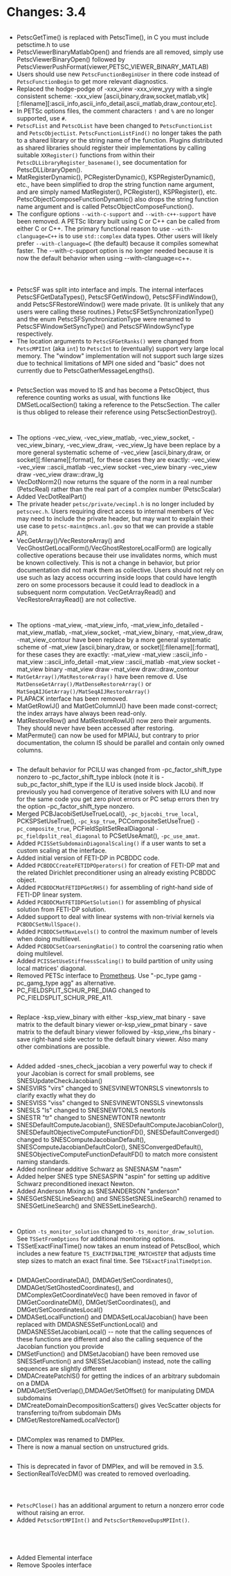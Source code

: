 # Changes: 3.4

```{rubric} General:
```

- PetscGetTime() is replaced with PetscTime(), in C you must include
  petsctime.h to use
- PetscViewerBinaryMatlabOpen() and friends are all removed, simply
  use PetscViewerBinaryOpen() followed by
  PetscViewerPushFormat(viewer,PETSC_VIEWER_BINARY_MATLAB)
- Users should use new `PetscFunctionBeginUser` in there code
  instead of `PetscFunctionBegin` to get more relevant
  diagnostics.
- Replaced the hodge-podge of -xxx_view -xxx_view_yyy with a single
  consistent scheme: -xxx_view
  [ascii,binary,draw,socket,matlab,vtk][:filename][:ascii_info,ascii_info_detail,ascii_matlab,draw_contour,etc].
- In PETSc options files, the comment characters `!` and `%` are
  no longer supported, use `#`.
- `PetscFList` and `PetscOList` have been changed to
  `PetscFunctionList` and `PetscObjectList`.
  `PetscFunctionListFind()` no longer takes the path to a shared
  library or the string name of the function. Plugins distributed as
  shared libraries should register their implementations by calling
  suitable `XXRegister()` functions from within their
  `PetscDLLibraryRegister_basename()`, see documentation for
  PetscDLLibraryOpen().
- MatRegisterDynamic(), PCRegisterDynamic(), KSPRegisterDynamic(),
  etc., have been simplified to drop the string function name
  argument, and are simply named MatRegister(), PCRegister(),
  KSPRegister(), etc. PetscObjectComposeFunctionDynamic() also drops
  the string function name argument and is called
  PetscObjectComposeFunction().
- The configure options `--with-c-support` and
  `--with-c++-support` have been removed. A PETSc library built
  using C or C++ can be called from either C or C++. The primary
  functional reason to use `--with-clanguage=C++` is to use
  `std::complex` data types. Other users will likely prefer
  `--with-clanguage=C` (the default) because it compiles somewhat
  faster. The --with-c-support option is no longer needed because it
  is now the default behavior when using --with-clanguage=c++.

```{rubric} Logging:
```

```{rubric} config/configure.py:
```

```{rubric} PetscSF:
```

- PetscSF was split into interface and impls. The internal
  interfaces PetscSFGetDataTypes(), PetscSFGetWindow(),
  PetscSFFindWindow(), andd PetscSFRestoreWindow() were made
  private. (It is unlikely that any users were calling these
  routines.) PetscSFSetSynchronizationType() and the enum
  PetscSFSynchronizationType were renamed to
  PetscSFWindowSetSyncType() and PetscSFWindowSyncType respectively.
- The location arguments to `PetscSFGetRanks()` were changed from
  `PetscMPIInt` (aka `int`) to `PetscInt` to (eventually)
  support very large local memory. The "window" implementation will
  not support such large sizes due to technical limitations of MPI
  one sided and "basic" does not currently due to
  PetscGatherMessageLengths().

```{rubric} IS:
```

- PetscSection was moved to IS and has become a PetscObject, thus
  reference counting works as usual, with functions like
  DMSetLocalSection() taking a reference to the PetscSection. The
  caller is thus obliged to release their reference using
  PetscSectionDestroy().

```{rubric} PF:
```

```{rubric} Vec:
```

- The options -vec_view, -vec_view_matlab, -vec_view_socket,
  -vec_view_binary, -vec_view_draw, -vec_view_lg have been replace
  by a more general systematic scheme of -vec_view
  [ascii,binary,draw, or socket][:filename][:format], for these
  cases they are exactly: -vec_view -vec_view ::ascii_matlab
  -vec_view socket -vec_view binary -vec_view draw -vec_view
  draw::draw_lg
- VecDotNorm2() now returns the square of the norm in a real number
  (PetscReal) rather than the real part of a complex number
  (PetscScalar)
- Added VecDotRealPart()
- The private header `petsc/private/vecimpl.h` is no longer
  included by `petscvec.h`. Users requiring direct access to
  internal members of Vec may need to include the private header,
  but may want to explain their use case to
  `petsc-maint@mcs.anl.gov` so that we can provide a stable API.
- VecGetArray()/VecRestoreArray() and
  VecGhostGetLocalForm()/VecGhostRestoreLocalForm() are logically
  collective operations because their use invalidates norms, which
  must be known collectively. This is not a change in behavior, but
  prior documentation did not mark them as collective. Users should
  not rely on use such as lazy access occurring inside loops that
  could have length zero on some processors because it could lead to
  deadlock in a subsequent norm computation. VecGetArrayRead() and
  VecRestoreArrayRead() are not collective.

```{rubric} VecScatter:
```

```{rubric} Mat:
```

- The options -mat_view, -mat_view_info, -mat_view_info_detailed
  -mat_view_matlab, -mat_view_socket, -mat_view_binary,
  -mat_view_draw, -mat_view_contour have been replace by a more
  general systematic scheme of -mat_view [ascii,binary,draw, or
  socket][:filename][:format], for these cases they are exactly:
  -mat_view -mat_view ::ascii_info -mat_view ::ascii_info_detail
  -mat_view ::ascii_matlab -mat_view socket -mat_view binary
  -mat_view draw -mat_view draw::draw_contour
- `MatGetArray()/MatRestoreArray()` have been remove d. Use
  `MatDenseGetArray()/MatDenseRestoreArray()` or
  `MatSeqAIJGetArray()/MatSeqAIJRestoreArray()`
- PLAPACK interface has been removed.
- MatGetRowIJ() and MatGetColumnIJ() have been made const-correct;
  the index arrays have always been read-only.
- MatRestoreRow() and MatRestoreRowIJ() now zero their arguments.
  They should never have been accessed after restoring.
- MatPermute() can now be used for MPIAIJ, but contrary to prior
  documentation, the column IS should be parallel and contain only
  owned columns.

```{rubric} PC:
```

- The default behavior for PCILU was changed from
  -pc_factor_shift_type nonzero to -pc_factor_shift_type inblock
  (note it is -sub_pc_factor_shift_type if the ILU is used inside
  block Jacobi). If previously you had convergence of iterative
  solvers with ILU and now for the same code you get zero pivot
  errors or PC setup errors then try the option
  -pc_factor_shift_type nonzero.
- Merged PCBJacobiSetUseTrueLocal(), `-pc_bjacobi_true_local`,
  PCKSPSetUseTrue(), `-pc_ksp_true`, PCCompositeSetUseTrue()
  `-pc_composite_true`, PCFieldSplitSetRealDiagonal
  `-pc_fieldpslit_real_diagonal` to PCSetUseAmat(),
  `-pc_use_amat`.
- Added `PCISSetSubdomainDiagonalScaling()` if a user wants to set
  a custom scaling at the interface.
- Added initial version of FETI-DP in PCBDDC code.
- Added `PCBDDCCreateFETIDPOperators()` for creation of FETI-DP
  mat and the related Dirichlet preconditioner using an already
  existing PCBDDC object.
- Added `PCBDDCMatFETIDPGetRHS()` for assembling of right-hand
  side of FETI-DP linear system.
- Added `PCBDDCMatFETIDPGetSolution()` for assembling of physical
  solution from FETI-DP solution.
- Added support to deal with linear systems with non-trivial kernels
  via `PCBDDCSetNullSpace()`.
- Added `PCBDDCSetMaxLevels()` to control the maximum number of
  levels when doing multilevel.
- Added `PCBDDCSetCoarseningRatio()` to control the coarsening
  ratio when doing multilevel.
- Added `PCISSetUseStiffnessScaling()` to build partition of unity
  using local matrices' diagonal.
- Removed PETSc interface to
  [Prometheus](http://www.columbia.edu/~ma2325/prometheus/). Use
  "-pc_type gamg -pc_gamg_type agg" as alternative.
- PC_FIELDSPLIT_SCHUR_PRE_DIAG changed to
  PC_FIELDSPLIT_SCHUR_PRE_A11.

```{rubric} KSP:
```

- Replace -ksp_view_binary with either -ksp_view_mat binary - save
  matrix to the default binary viewer or-ksp_view_pmat binary - save
  matrix to the default binary viewer followed by -ksp_view_rhs
  binary - save right-hand side vector to the default binary viewer.
  Also many other combinations are possible.

```{rubric} SNES:
```

- Added added -snes_check_jacobian a very powerful way to check if
  your Jacobian is correct for small problems, see
  SNESUpdateCheckJacobian()
- SNESVIRS "virs" changed to SNESVINEWTONRSLS vinewtonrsls to
  clarify exactly what they do
- SNESVISS "viss" changed to SNESVINEWTONSSLS vinewtonssls
- SNESLS "ls" changed to SNESNEWTONLS newtonls
- SNESTR "tr" changed to SNESNEWTONTR newtontr
- SNESDefaultComputeJacobian(), SNESDefaultComputeJacobianColor(),
  SNESDefaultObjectiveComputeFunctionFD(), SNESDefaultConverged()
  changed to SNESComputeJacobianDefault(),
  SNESComputeJacobianDefaultColor(), SNESConvergedDefault(),
  SNESObjectiveComputeFunctionDefaultFD() to match more consistent
  naming standards.
- Added nonlinear additive Schwarz as SNESNASM "nasm"
- Added helper SNES type SNESASPIN "aspin" for setting up additive
  Schwarz preconditioned inexact Newton.
- Added Anderson Mixing as SNESANDERSON "anderson"
- SNESGetSNESLineSearch() and SNESSetSNESLineSearch() renamed to
  SNESGetLineSearch() and SNESSetLineSearch().

```{rubric} SNESLineSearch:
```

```{rubric} TS:
```

- Option `-ts_monitor_solution` changed to
  `-ts_monitor_draw_solution`. See
  `TSSetFromOptions`
  for additional monitoring options.
- TSSetExactFinalTime() now takes an enum instead of PetscBool,
  which includes a new feature `TS_EXACTFINALTIME_MATCHSTEP` that
  adjusts time step sizes to match an exact final time. See
  `TSExactFinalTimeOption`.

```{rubric} DM/DA:
```

- DMDAGetCoordinateDA(), DMDAGet/SetCoordinates(),
  DMDAGet/SetGhostedCoordinates(), and DMComplexGetCoordinateVec()
  have been removed in favor of DMGetCoordinateDM(),
  DMGet/SetCoordinates(), and DMGet/SetCoordinatesLocal()
- DMDASetLocalFunction() and DMDASetLocalJacobian() have been
  replaced with DMDASNESSetFunctionLocal() and
  DMDASNESSetJacobianLocal() -- note that the calling sequences of
  these functions are different and also the calling sequence of the
  Jacobian function you provide
- DMSetFunction() and DMSetJacobian() have been removed use
  SNESSetFunction() and SNESSetJacobian() instead, note the calling
  sequences are slightly different
- DMDACreatePatchIS() for getting the indices of an arbitrary
  subdomain on a DMDA
- DMDAGet/SetOverlap(),DMDAGet/SetOffset() for manipulating DMDA
  subdomains
- DMCreateDomainDecompositionScatters() gives VecScatter objects for
  transferring to/from subdomain DMs
- DMGet/RestoreNamedLocalVector()

```{rubric} DMComplex/DMPlex:
```

- DMComplex was renamed to DMPlex.
- There is now a manual section on unstructured grids.

```{rubric} DMMesh:
```

- This is deprecated in favor of DMPlex, and will be removed in 3.5.
- SectionRealToVecDM() was created to removed overloading.

```{rubric} DMMG:
```

```{rubric} PetscViewer:
```

```{rubric} SYS:
```

- `PetscPClose()` has an additional argument to return a nonzero
  error code without raising an error.
- Added `PetscSortMPIInt()` and `PetscSortRemoveDupsMPIInt()`.

```{rubric} AO:
```

```{rubric} Sieve:
```

```{rubric} Fortran:
```

```{rubric} ExternalPackages:
```

- Added Elemental interface
- Remove Spooles interface

